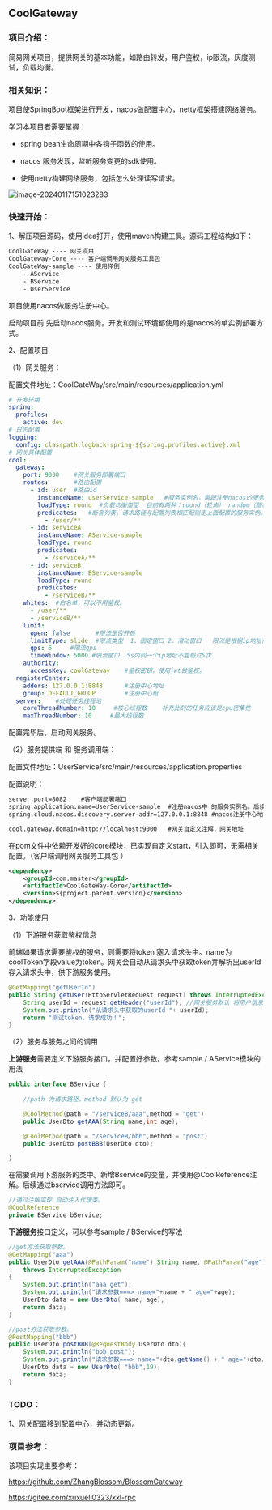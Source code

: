 ## CoolGateway

### 项目介绍：

简易网关项目，提供网关的基本功能，如路由转发，用户鉴权，ip限流，灰度测试，负载均衡。

### 相关知识：

项目使SpringBoot框架进行开发，nacos做配置中心，netty框架搭建网络服务。

学习本项目者需要掌握：

- spring bean生命周期中各钩子函数的使用。

- nacos 服务发现，监听服务变更的sdk使用。

- 使用netty构建网络服务，包括怎么处理读写请求。

![image-20240117151023283](C:\Users\nn\AppData\Roaming\Typora\typora-user-images\image-20240117151023283.png)

### 快速开始：

1、解压项目源码，使用idea打开，使用maven构建工具。源码工程结构如下：

```xml
CoolGateWay ---- 网关项目
CoolGateway-Core ---- 客户端调用网关服务工具包   
CoolGateWay-sample ---- 使用样例
	- AService
	- BService
	- UserService
```

项目使用nacos做服务注册中心。

启动项目前 先启动nacos服务。开发和测试环境都使用的是nacos的单实例部署方式。

2、配置项目

（1）网关服务：

配置文件地址：CoolGateWay/src/main/resources/application.yml

```yml
# 开发环境
spring:
  profiles:
    active: dev
# 日志配置
logging:
  config: classpath:logback-spring-${spring.profiles.active}.xml
# 网关具体配置
cool:
  gateway:
    port: 9000    #网关服务部署端口
    routes:       #路由配置
      - id: user  #路由id
        instanceName: userService-sample   #服务实例名，需跟注册nacos的服务实例名一样
        loadType: round  #负载均衡类型  目前有两种：round（轮询） random（随机）
        predicates:   #断言列表，请求路径与配置列表相匹配则走上面配置的服务实例。
          - /user/** 
      - id: serviceA
        instanceName: AService-sample
        loadType: round
        predicates:
          - /serviceA/**
      - id: serviceB
        instanceName: BService-sample
        loadType: round
        predicates:
          - /serviceB/**
    whites:  #白名单，可以不用鉴权。
      - /user/**
      - /serviceB/**
    limit:   
      open: false       #限流是否开启
      limitType: slide  #限流类型  1、固定窗口 2、滑动窗口   限流是根据ip地址做限流
      qps: 5     #限流qps
      timeWindow: 5000 #限流窗口  5s内同一个ip地址不能超过5次
    authority:
      accessKey: coolGateway    #鉴权密钥，使用jwt做鉴权。
  registerCenter:
    adders: 127.0.0.1:8848      #注册中心地址
    group: DEFAULT_GROUP        #注册中心组
  server:    #处理任务线程池
    coreThreadNumber: 10     #核心线程数    补充此刻的任务应该是cpu密集性
    maxThreadNumber: 10     #最大线程数
```

配置完毕后，启动网关服务。

（2）服务提供端 和 服务调用端：

配置文件地址：UserService/src/main/resources/application.properties

配置说明：

```xml
server.port=8082	#客户端部署端口
spring.application.name=UserService-sample	#注册nacos中 的服务实例名。后续需要填如网关的配置中心
spring.cloud.nacos.discovery.server-addr=127.0.0.1:8848	#nacos注册中心地址

cool.gateway.domain=http://localhost:9000	#网关自定义注解，网关地址
```

在pom文件中依赖开发好的core模块，已实现自定义start，引入即可，无需相关配置。（客户端调用网关服务工具包 ）

```xml
<dependency>
    <groupId>com.master</groupId>
    <artifactId>CoolGateWay-Core</artifactId>
    <version>${project.parent.version}</version>
</dependency>
```

3、功能使用

（1）下游服务获取鉴权信息

前端如果请求需要鉴权的服务，则需要将token 塞入请求头中。name为coolToken字段value为token。网关会自动从请求头中获取token并解析出userId存入请求头中，供下游服务使用。

```java
@GetMapping("getUserId")
public String getUser(HttpServletRequest request) throws InterruptedException {
    String userId = request.getHeader("userId"); //网关服务默认 将用户信息存入请求头中 key为userId
    System.out.println("从请求头中获取的userId "+ userId);
    return "测试token，请求成功！";
}
```

（2）服务与服务之间的调用

**上游服务**需要定义下游服务接口，并配置好参数。参考sample / AService模块的用法

```java
public interface BService {
    
    //path 为请求路径，method 默认为 get

    @CoolMethod(path = "/serviceB/aaa",method = "get")
    public UserDto getAAA(String name,int age);

    @CoolMethod(path = "/serviceB/bbb",method = "post")
    public UserDto postBBB(UserDto dto);

}
```

在需要调用下游服务的类中。新增Bservice的变量，并使用@CoolReference注解。后续通过bservice调用方法即可。

```java
//通过注解实现 自动注入代理类。
@CoolReference
private BService bService;
```

**下游服务**接口定义，可以参考sample / BService的写法

```java
//get方法获取参数。
@GetMapping("aaa")
public UserDto getAAA(@PathParam("name") String name, @PathParam("age")String age) 
    throws InterruptedException 
{
    System.out.println("aaa get");
    System.out.println("请求参数===> name="+name + " age="+age);
    UserDto data = new UserDto( name, age);
    return data;
}
```

```java
//post方法获取参数。
@PostMapping("bbb")
public UserDto postBBB(@RequestBody UserDto dto){
    System.out.println("bbb post");
    System.out.println("请求参数===> name="+dto.getName() + " age="+dto.getAge());
    UserDto data = new UserDto( "bbb",19);
    return data;
}
```

### TODO：

1、网关配置移到配置中心，并动态更新。

### 项目参考：

该项目实现主要参考：

https://github.com/ZhangBlossom/BlossomGateway

https://gitee.com/xuxueli0323/xxl-rpc